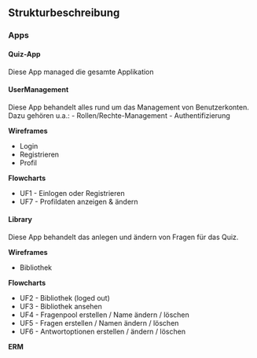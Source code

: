 ## Strukturbeschreibung

### Apps
#### Quiz-App
Diese App managed die gesamte Applikation

#### UserManagement
Diese App behandelt alles rund um das Management von Benutzerkonten. Dazu gehören u.a.:
	- Rollen/Rechte-Management
	- Authentifizierung

**Wireframes**
- Login
- Registrieren
- Profil

**Flowcharts**
- UF1 - Einlogen oder Registrieren
- UF7 - Profildaten anzeigen & ändern


#### Library
Diese App behandelt das anlegen und ändern von Fragen für das Quiz.

**Wireframes**
- Bibliothek

**Flowcharts**
- UF2 - Bibliothek (loged out)
- UF3 - Bibliothek ansehen
- UF4 - Fragenpool erstellen / Name ändern / löschen
- UF5 - Fragen erstellen / Namen ändern / löschen
- UF6 - Antwortoptionen erstellen / ändern / löschen

**ERM**
